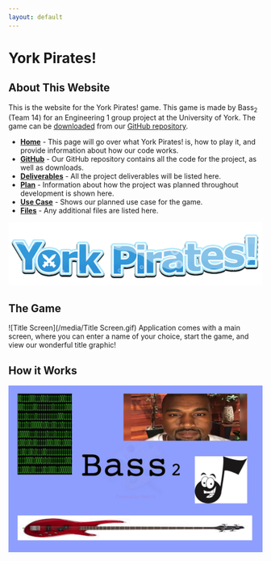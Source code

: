 ```yaml
---
layout: default
---
```

# York Pirates!
## About This Website
This is the website for the York Pirates! game.
This game is made by Bass<sub>2</sub> (Team 14) for an Engineering 1 group project at the University of York.
The game can be [downloaded](https://github.com/engteam14/yorkpirates/releases) from our [GitHub repository](https://github.com/engteam14/yorkpirates).

- [**Home**]() - This page will go over what York Pirates! is, how to play it, and provide information about how our code works.
- [**GitHub**](https://github.com/engteam14/yorkpirates) - Our GitHub repository contains all the code for the project, as well as downloads.
- [**Deliverables**](/deliverables) - All the project deliverables will be listed here.
- [**Plan**](/plan) - Information about how the project was planned throughout development is shown here.
- [**Use Case**](/usecase) - Shows our planned use case for the game.
- [**Files**](/files) - Any additional files are listed here.

![Game Logo](/media/Logo.gif)

## The Game

![Title Screen](/media/Title Screen.gif)
Application comes with a main screen, where you can enter a name of your choice, start the game, and view our wonderful title graphic!

## How it Works

![Team Logo](/media/logo.png)
